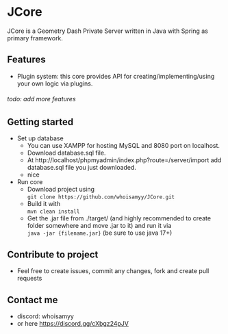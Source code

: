 # JCore
JCore is a Geometry Dash Private Server written in Java with Spring as primary framework.

## Features
- Plugin system: this core provides API for creating/implementing/using your own logic via plugins.
###### todo: add more features

## Getting started
- Set up database
    - You can use XAMPP for hosting MySQL and 8080 port on localhost.
    - Download database.sql file.
    - At http://localhost/phpmyadmin/index.php?route=/server/import add database.sql file you just downloaded.
    - nice
- Run core
    - Download project using <br> `git clone https://github.com/whoisamyy/JCore.git`
    - Build it with <br> `mvn clean install`
    - Get the .jar file from ./target/ (and highly recommended to create folder somewhere and move .jar to it) and run it via <br>	`java -jar {filename.jar}` (be sure to use java 17+)

## Contribute to project
- Feel free to create issues, commit any changes, fork and create pull requests

## Contact me
- discord: whoisamyy
- or here https://discord.gg/cXbgz24pJV
